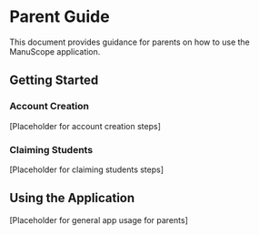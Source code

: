# Parent Guide

This document provides guidance for parents on how to use the ManuScope application.

## Getting Started

### Account Creation

[Placeholder for account creation steps]

### Claiming Students

[Placeholder for claiming students steps]

## Using the Application

[Placeholder for general app usage for parents]
